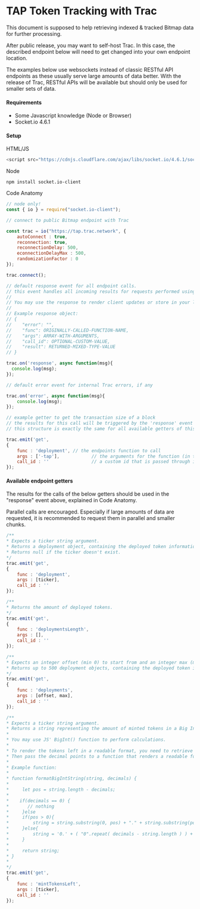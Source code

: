 # TAP Token Tracking with Trac
This document is supposed to help retrieving indexed & tracked Bitmap data for further processing.

After public release, you may want to self-host Trac. In this case, the described endpoint below will need to get changed into your own endpoint location.

The examples below use websockets instead of classic RESTful API endpoints as these usually serve large amounts of data better. With the release of Trac, RESTful APIs will be available but should only be used for smaller sets of data.

#### Requirements
- Some Javascript knowledge (Node or Browser)
- Socket.io 4.6.1

#### Setup

HTML/JS

```javascript
<script src="https://cdnjs.cloudflare.com/ajax/libs/socket.io/4.6.1/socket.io.min.js" integrity="sha512-AI5A3zIoeRSEEX9z3Vyir8NqSMC1pY7r5h2cE+9J6FLsoEmSSGLFaqMQw8SWvoONXogkfFrkQiJfLeHLz3+HOg==" crossorigin="anonymous" referrerpolicy="no-referrer"></script>
```

Node

```npm install socket.io-client```

Code Anatomy

```javascript
// node only!
const { io } = require("socket.io-client");

// connect to public Bitmap endpoint with Trac

const trac = io("https://tap.trac.network", {
    autoConnect : true,
    reconnection: true,
    reconnectionDelay: 500,
    econnectionDelayMax : 500,
    randomizationFactor : 0
});

trac.connect();

// default response event for all endpoint calls.
// this event handles all incoming results for requests performed using "emit".
//
// You may use the response to render client updates or store in your local database cache.
//
// Example response object: 
// {
//    "error": "",
//    "func": ORIGINALLY-CALLED-FUNCTION-NAME,
//    "args": ARRAY-WITH-ARGUMENTS,
//    "call_id": OPTIONAL-CUSTOM-VALUE,
//    "result": RETURNED-MIXED-TYPE-VALUE
// }

trac.on('response', async function(msg){
  console.log(msg);
});

// default error event for internal Trac errors, if any

trac.on('error', async function(msg){
    console.log(msg);
});

// example getter to get the transaction size of a block
// the results for this call will be triggered by the 'response' event above.
// this structure is exactly the same for all available getters of this endpoint.

trac.emit('get',
{
    func : 'deployment', // the endpoints function to call
    args : ['-tap'],            // the arguments for the function (in this case only 1 argument, the block)
    call_id : ''                // a custom id that is passed through in the 'response' event above to identify for which call the response has been.
});
```

#### Available endpoint getters

The results for the calls of the below getters should be used in the "response" event above, explained in Code Anatomy.

Parallel calls are encouraged. Especially if large amounts of data are requested, it is recommended to request them in parallel and smaller chunks.

```javascript
/**
* Expects a ticker string argument.
* Returns a deployment object, containing the deployed token information.
* Returns null if the ticker doesn't exist.
*/ 
trac.emit('get',
{
    func : 'deployment',
    args : [ticker],
    call_id : ''
});

/**
* Returns the amount of deployed tokens.
*/ 
trac.emit('get',
{
    func : 'deploymentsLength',
    args : [],
    call_id : ''
});

/**
* Expects an integer offset (min 0) to start from and an integer max (max 500).
* Returns up to 500 deployment objects, containing the deployed token information.
*/ 
trac.emit('get',
{
    func : 'deployments',
    args : [offset, max],
    call_id : ''
});

/**
* Expects a ticker string argument.
* Returns a string representing the amount of minted tokens in a Big Integer format.
*
* You may use JS' BigInt() function to perform calculations.
*
* To render the tokens left in a readable format, you need to retrieve the "dec" (=decimals) attribute from a deployment object (see above).
* Then pass the decimal points to a function that renders a readable format.
*
* Example function:
*
* function formatBigIntString(string, decimals) {
* 
*     let pos = string.length - decimals;
* 
*    if(decimals == 0) {
*       // nothing
*     }else
*     if(pos > 0){
*         string = string.substring(0, pos) + "." + string.substring(pos, string.length);
*     }else{
*         string = '0.' + ( "0".repeat( decimals - string.length ) ) + string;
*     }
* 
*     return string;
* }
*
*/ 
trac.emit('get',
{
    func : 'mintTokensLeft',
    args : [ticker],
    call_id : ''
});

```
